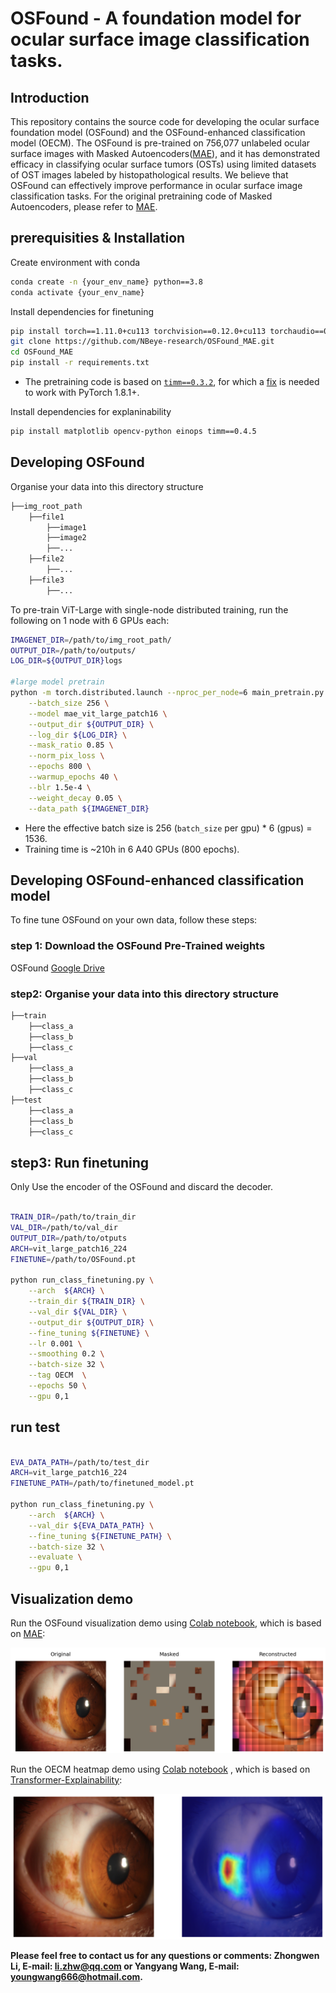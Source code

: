 # **OSFound - A foundation model for ocular surface image classification tasks.**

## Introduction

This repository contains the source code for developing the ocular surface foundation model (OSFound) and the OSFound-enhanced classification model (OECM). The OSFound is pre-trained on 756,077 unlabeled ocular surface images with Masked Autoencoders([MAE](https://github.com/facebookresearch/mae)), and it has demonstrated efficacy in classifying ocular surface tumors (OSTs) using limited datasets of OST images labeled by histopathological results. We believe that OSFound can effectively improve performance in ocular surface image classification tasks. For the original pretraining code of Masked Autoencoders, please refer to [MAE](https://github.com/facebookresearch/mae).


## prerequisities & Installation

Create environment with conda
```bash
conda create -n {your_env_name} python==3.8
conda activate {your_env_name}
```

Install dependencies for finetuning
```bash
pip install torch==1.11.0+cu113 torchvision==0.12.0+cu113 torchaudio==0.11.0 --extra-index-url https://download.pytorch.org/whl/cu113
git clone https://github.com/NBeye-research/OSFound_MAE.git
cd OSFound_MAE
pip install -r requirements.txt
```
* The pretraining code is based on [`timm==0.3.2`](https://github.com/rwightman/pytorch-image-models), for which a [fix](https://github.com/rwightman/pytorch-image-models/issues/420#issuecomment-776459842) is needed to work with PyTorch 1.8.1+.

Install dependencies for explaninability
```bash
pip install matplotlib opencv-python einops timm==0.4.5
```


## Developing OSFound

Organise your data into this directory structure
```bash
├──img_root_path
    ├──file1
        ├──image1
        ├──image2
        ├──...
    ├──file2
        ├──...
    ├──file3
        ├──...
```

To pre-train ViT-Large with single-node distributed training, run the following on 1 node with 6 GPUs each:
```bash
IMAGENET_DIR=/path/to/img_root_path/
OUTPUT_DIR=/path/to/outputs/
LOG_DIR=${OUTPUT_DIR}logs

#large model pretrain
python -m torch.distributed.launch --nproc_per_node=6 main_pretrain.py \
    --batch_size 256 \
    --model mae_vit_large_patch16 \
    --output_dir ${OUTPUT_DIR} \
    --log_dir ${LOG_DIR} \
    --mask_ratio 0.85 \
    --norm_pix_loss \
    --epochs 800 \
    --warmup_epochs 40 \
    --blr 1.5e-4 \
    --weight_decay 0.05 \
    --data_path ${IMAGENET_DIR}
``` 
- Here the effective batch size is 256 (`batch_size` per gpu) * 6 (gpus) = 1536.
- Training time is ~210h in 6 A40 GPUs (800 epochs).


## Developing OSFound-enhanced classification model
To fine tune OSFound on your own data, follow these steps:
### step 1: Download the OSFound Pre-Trained weights
OSFound  [Google Drive](https://drive.google.com/file/d/12TJjSGDVF0npZm0f8OyctMLFhSnDtoXt/view?usp=sharing)


### step2: Organise your data into this directory structure
```bash
├──train
    ├──class_a
    ├──class_b
    ├──class_c
├──val
    ├──class_a
    ├──class_b
    ├──class_c
├──test
    ├──class_a
    ├──class_b
    ├──class_c
``` 
## step3: Run finetuning

Only Use the encoder of the OSFound and discard the decoder.
```bash

TRAIN_DIR=/path/to/train_dir
VAL_DIR=/path/to/val_dir
OUTPUT_DIR=/path/to/otputs
ARCH=vit_large_patch16_224
FINETUNE=/path/to/OSFound.pt

python run_class_finetuning.py \
    --arch  ${ARCH} \
    --train_dir ${TRAIN_DIR} \
    --val_dir ${VAL_DIR} \
    --output_dir ${OUTPUT_DIR} \
    --fine_tuning ${FINETUNE} \
    --lr 0.001 \
    --smoothing 0.2 \
    --batch-size 32 \
    --tag OECM  \
    --epochs 50 \
    --gpu 0,1

```


## run test

```bash

EVA_DATA_PATH=/path/to/test_dir
ARCH=vit_large_patch16_224
FINETUNE_PATH=/path/to/finetuned_model.pt

python run_class_finetuning.py \
    --arch  ${ARCH} \
    --val_dir ${EVA_DATA_PATH} \
    --fine_tuning ${FINETUNE_PATH} \
    --batch-size 32 \
    --evaluate \
    --gpu 0,1

```


## Visualization demo

Run the OSFound visualization demo using [Colab notebook](./OSFound_visualize.ipynb), which is based on [MAE](https://github.com/facebookresearch/mae):
<p align="center">
  <img src="pic/OSFound_visualize_example.png" width="600">
</p>

Run the OECM heatmap demo using [Colab notebook](./OECM_explaninability.ipynb) , which is based on [Transformer-Explainability](https://github.com/hila-chefer/Transformer-Explainability):
<p align="center">
  <img src="pic/OECM_exp_example.png" width="600">
</p>


**Please feel free to contact us for any questions or comments: Zhongwen Li, E-mail: li.zhw@qq.com or Yangyang Wang, E-mail: youngwang666@hotmail.com.**
